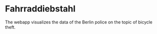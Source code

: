# Fahrraddiebstahl
The webapp visualizes the data of the Berlin police on the topic of bicycle theft. 
